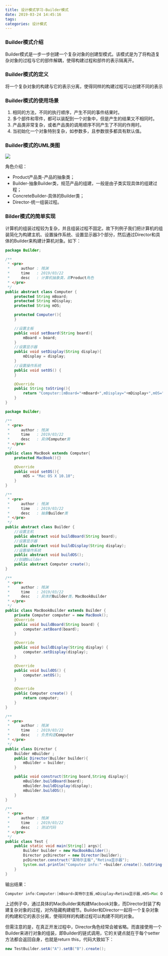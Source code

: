 ```yaml
---
title: 设计模式学习-Builder模式
date: 2019-03-24 14:45:16
tags:
categories: 设计模式
---
```


### Builder模式介绍

Builder模式是一步一步创建一个复杂对象的创建型模式。该模式是为了将构造复杂对象的过程与它的部件解耦，使得构建过程和部件的表示隔离开。

### Builder模式的定义

将一个复杂对象的构建与它的表示分离，使得同样的构建过程可以创建不同的表示

### Builder模式的使用场景

1. 相同的方法，不同的执行顺序，产生不同的事件结果时。
2. 多个部件和零件，都可以装配到一个对象中，但是产生的结果又不相同时。
3. 产品类非常复杂，或者产品类的调用顺序不同产生了不同的作用时。
4. 当初始化一个对象特别复杂，如参数多，且参数很多都具有默认值。

### Builder模式的UML类图


![](builder.png)

角色介绍：
- Product产品类-产品的抽象类；
- Builder-抽象Builder类，规范产品的组建，一般是由子类实现具体的组建过程；
- ConcreteBuilder-具体的Builder类；
- Director-统一组装过程。


### Bilder模式的简单实现
计算机的组装过程较为复杂，并且组装过程不固定。故下列例子我们把计算机的组装简化为构建主机、设置操作系统、设置显示器3个部分，然后通过Director和具体的Builder来构建计算机对象。如下：
```java
package Builder;

/**
 * <pre>
 *     author : 残渊
 *     time   : 2019/03/22
 *     desc   : 计算机抽象类，即Product角色
 * </pre>
 */
public abstract class Computer {
    protected String mBoard;
    protected String mDisplay;
    protected String mOS;

    protected Computer(){
    }

    //设置主板
    public void setBoard(String board){
        mBoard = board;
    }
    //设置显示器
    public void setDisplay(String display){
        mDisplay = display;
    }
    //设置操作系统
    public void setOS() {
    }

    @Override
    public String toString(){
        return "Computer:[mBoard="+mBoard+",mDisplay="+mDisplay+",mOS="+mOS+"]";
    }
}
```
```java
package Builder;

/**
 * <pre>
 *     author : 残渊
 *     time   : 2019/03/22
 *     desc   : 具体Computer类
 * </pre>
 */
public class MacBook extends Computer{
    protected MacBook(){}

    @Override
    public void setOS(){
        mOS = "Mac OS X 10.10";
    }
}
```
```java
/**
 * <pre>
 *     author : 残渊
 *     time   : 2019/03/22
 *     desc   : 抽象Builder类
 * </pre>
 */
public abstract class Builder {
    //设置主机
    public abstract void buildBoard(String board);
    //设置显示器
    public abstract void buildDisplay(String display);
    //设置操作系统
    public abstract void buildOS();
    //创建Builder
    public abstract Computer create();
}
```
```java
/**
 * <pre>
 *     author : 残渊
 *     time   : 2019/03/22
 *     desc   : 具体的Builder类，MacBookBuilder
 * </pre>
 */
public class MacBookBuilder extends Builder {
    private Computer computer = new MacBook();
    @Override
    public void buildBoard(String board) {
        computer.setBoard(board);
    }

    @Override
    public void buildDisplay(String display) {
        computer.setDisplay(display);
    }

    @Override
    public void buildOS() {
        computer.setOS();
    }

    @Override
    public Computer create() {
        return computer;
    }
}
```
```java
/**
 * <pre>
 *     author : 残渊
 *     time   : 2019/03/22
 *     desc   : 负责构造Computer
 * </pre>
 */
public class Director {
    Builder mBuilder ;
    public Director(Builder builder){
        mBuilder = builder;
    }

    public void construct(String board,String display){
        mBuilder.buildBoard(board);
        mBuilder.buildDisplay(display);
        mBuilder.buildOS();
    }
}
```
```java
/**
 * <pre>
 *     author : 残渊
 *     time   : 2019/03/22
 *     desc   : 测试代码
 * </pre>
 */
public class Test {
    public static void main(String[] args){
        Builder builder = new MacBookBuilder();
        Director pcDirector = new Director(builder);
        pcDirector.construct("英特尔主板","Retina显示器");
        System.out.println("Computer info:" +builder.create().toString());
    }
}
```
输出结果：
```java
Computer info:Computer:[mBoard=英特尔主板,mDisplay=Retina显示器,mOS=Mac OS X 10.10]
```

上述例子中，通过具体的MacBuilder来构建Macbook对象，而Director封装了构建复杂对象的过程，对外隐藏构建细节。Builder和Director一起将一个复杂对象的构建和它的表示分离，使得同样的构建过程可以构建不同的对象。

但需注意的是，在真正开发过程中，Director角色经常会被省略。而直接使用一个Builder来进行对象的组装，即Builder的链式调用，它的关键点就在于每个setter方法都会返回自身，也就是return this，代码大致如下：
```java
new TestBuilder.setA("A").setB("B").create();
```

